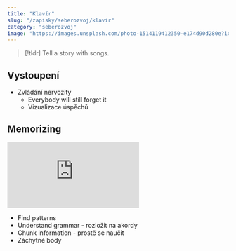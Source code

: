 ```yaml
---
title: "Klavír"
slug: "/zapisky/seberozvoj/klavir"
category: "seberozvoj"
image: "https://images.unsplash.com/photo-1514119412350-e174d90d280e?ixlib=rb-1.2.1&ixid=MnwxMjA3fDB8MHxwaG90by1wYWdlfHx8fGVufDB8fHx8&auto=format&fit=crop&w=1170&q=80"
---
```



> [!tldr]
> Tell a story with songs.

## Vystoupení
- Zvládání nervozity
	- Everybody will still forget it
	- Vizualizace úspěchů

## Memorizing

<iframe width="300" height="150" src="https://www.youtube-nocookie.com/embed/HJouIL6uaoc" title="YouTube video player" frameborder="0" allow="accelerometer; autoplay; clipboard-write; encrypted-media; gyroscope; picture-in-picture" allowfullscreen></iframe>

- Find patterns
- Understand grammar - rozložit na akordy
- Chunk information - prostě se naučit
- Záchytné body